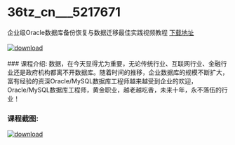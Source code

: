 # 36tz_cn___5217671
企业级Oracle数据库备份恢复与数据迁移最佳实践视频教程
[下载地址](http://www.36tz.cn/article/5217671 "下载地址")
<br/></br>[![download](http://36tz.cn/muke_img/2021_01_1-63.png "下载地址")](http://www.36tz.cn/article/5217671 "下载地址")
<br/></br>### 课程介绍:
数据，在今天显得尤为重要，无论传统行业、互联网行业、金融行业还是政府机构都离不开数据库。随着时间的推移，企业数据库的规模不断扩大，富有经验的资深Oracle/MySQL数据库工程师越来越受到企业的欢迎，Oracle/MySQL数据库工程师，黄金职业，越老越吃香，未来十年，永不落伍的行业！

### 课程截图:
[![download](http://36tz.cn/muke_img/2021_01_2-75.png "下载地址")](http://www.36tz.cn/article/5217671 "下载地址")
